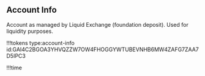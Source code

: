 ## Account Info

Account as managed by Liquid Exchange (foundation deposit).
Used for liquidity purposes.

!!!tokens type:account-info id:GAI4C2BGOA3YHVQZZW7OW4FHOGGYWTUBEVNHB6MW4ZAFG7ZAA7D5IPC3

!!!time